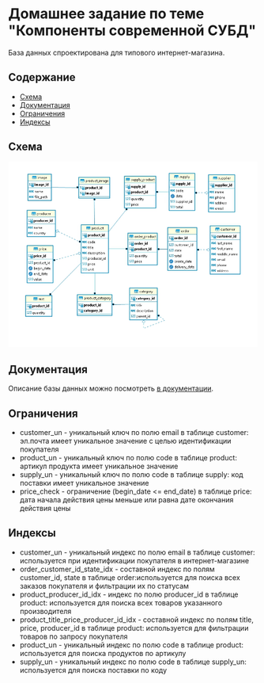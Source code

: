 # Домашнее задание по теме "Компоненты современной СУБД"

База данных спроектирована для типового интернет-магазина.

## Содержание

* [Схема](#Схема)
* [Документация](#Документация)
* [Ограничения](#Ограничения)
* [Индексы](#Индексы)

## Схема

![Схема БД](db-schema.jpg)

## Документация

Описание базы данных можно посмотреть [в документации](https://github.com/eugeniyas/otus-databases/blob/main/L1HW1/documentation.pdf).

## Ограничения

* customer_un - уникальный ключ по полю email в таблице customer: эл.почта имеет уникальное значение с целью идентификации покупателя
* product_un - уникальный ключ по полю code в таблице product: артикул продукта имеет уникальное значение
* supply_un - уникальный ключ по полю code в таблице supply: код поставки имеет уникальное значение
* price_check - ограничение (begin_date <= end_date) в таблице price: дата начала действия цены меньше или равна дате окончания действия цены

## Индексы

* customer_un - уникальный индекс по полю email в таблице customer: используется при идентификации покупателя в интернет-магазине
* order_customer_id_state_idx - составной индекс по полям customer_id, state в таблице order:используется для поиска всех заказов покупателя и фильтрации их по статусам
* product_producer_id_idx - индекс по полю producer_id в таблице product: используется для поиска всех товаров указанного производителя
* product_title_price_producer_id_idx - составной индекс по полям title, price, producer_id в таблице product: используется для фильтрации товаров по запросу покупателя
* product_un - уникальный индекс по полю code в таблице product: используется для поиска продуктов по артикулу
* supply_un - уникальный индекс по полю code в таблице supply_un: используется для поиска поставки по коду
